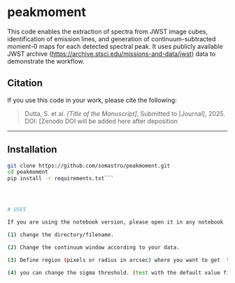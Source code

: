 # peakmoment
This code enables the extraction of spectra from JWST image cubes, identification of emission lines, and generation of continuum-subtracted moment-0 maps for each detected spectral peak. It uses publicly available JWST archive (https://archive.stsci.edu/missions-and-data/jwst) data to demonstrate the workflow.

## Citation

If you use this code in your work, please cite the following:

> Dutta, S. et al. *[Title of the Manuscript]*, Submitted to [Journal], 2025.  
> DOI: [Zenodo DOI will be added here after deposition


---

## Installation

```bash
git clone https://github.com/somastro/peakmoment.git
cd peakmoment
pip install -r requirements.txt```




# USES

If you are using the notebook version, please open it in any notebook

(1) change the directory/filename. 

(2) Change the continuum window according to your data. 

(3) Define region (pixels or radius in arcsec) where you want to get  the spectra.

(4) you can change the sigma threshold. (test with the default value first). 

